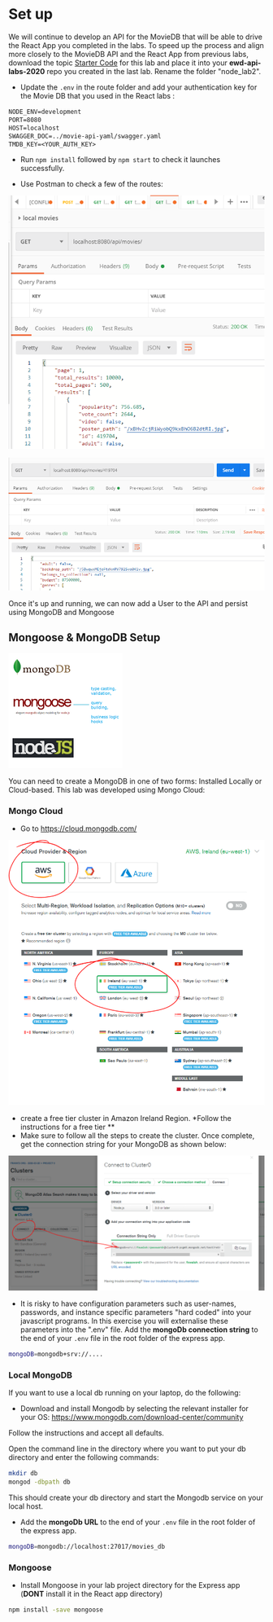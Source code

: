 # Set up

We will continue to develop an API for the MovieDB that will be able to drive the React App you completed in the labs. 
To speed up the process and align more closely to the MovieDB API and the React App from previous labs, download the topic [Starter Code](https://ewd-2020-wit.netlify.app/topic10/archive/archive.zip) for this lab and place it into your **ewd-api-labs-2020** repo you created in the last lab. Rename the folder "node_lab2".

- Update the ``.env`` in the route folder and add your authentication key for the Movie DB that you used in the React labs :

```
NODE_ENV=development
PORT=8080
HOST=localhost
SWAGGER_DOC=../movie-api-yaml/swagger.yaml
TMDB_KEY=<YOUR_AUTH_KEY>
```

- Run ``npm install`` followed by ``npm start`` to check it launches successfully.

- Use Postman to check a few of the routes:

![Get Movies](./img/movies1.png)

![Get a Movies](./img/movies2.png)

Once it's up and running, we can now add a User to the API and persist using MongoDB and Mongoose

## Mongoose & MongoDB Setup

![Mongoose](./img/download.png)

You can need to create a MongoDB in one of two forms: Installed Locally or Cloud-based. This lab was developed using Mongo Cloud: 

### Mongo Cloud

- Go to  https://cloud.mongodb.com/

![MongoDB Cloud](./img/cloud.png)

- create a free tier cluster in Amazon Ireland Region. *Follow the instructions for a free tier **
- Make sure to follow all the steps to create the cluster. Once complete, get the connection string for your MongoDB as shown below:

![MongoDB Cloud](./img/connect.png)

- It is risky to have configuration parameters such as user-names, passwords, and instance specific parameters "hard coded" into your javascript programs. In this exercise you will externalise these parameters into the ".env" file. Add the **mongoDb connection string** to the end of your ``.env`` file in the root folder of the express app. 

```bash
mongoDB=mongodb+srv://....
```

### Local MongoDB
If you want to use a local db running on your laptop, do the following:

+ Download and install Mongodb by selecting the relevant installer for your OS: https://www.mongodb.com/download-center/community

Follow the instructions and accept all defaults.

Open the  command line in the directory where you want to put your db directory and enter the following commands:

```bash
mkdir db
mongod -dbpath db
```

This should create your db directory and start the Mongodb service on your local host.

- Add the **mongoDb URL** to the end of your ``.env`` file in the root folder of the express app. 

```bash
mongoDB=mongodb://localhost:27017/movies_db
```

### Mongoose

+ Install Mongoose in your lab project directory for the Express app (**DONT** install it in the React app directory) 

```bash
npm install -save mongoose
```
